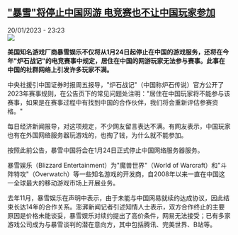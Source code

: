 <!--1674254703000-->
[&quot;暴雪&quot;将停止中国网游 电竞赛也不让中国玩家参加](https://www.rfi.fr/cn/%E4%B8%AD%E5%9B%BD/20230120-%E6%9A%B4%E9%9B%AA-%E5%B0%86%E5%81%9C%E6%AD%A2%E4%B8%AD%E5%9B%BD%E7%BD%91%E6%B8%B8-%E7%94%B5%E7%AB%9E%E8%B5%9B%E4%B9%9F%E4%B8%8D%E8%AE%A9%E4%B8%AD%E5%9B%BD%E7%8E%A9%E5%AE%B6%E5%8F%82%E5%8A%A0)
------

<div>20/01/2023 - 23:23</div><img src="https://s.rfi.fr/media/display/fa532bd4-9910-11ed-8414-005056bfb2b6/w:1280/p:16x9/download-60.jpg"><p><strong>美国知名游戏厂商暴雪娱乐不仅将从1月24日起停止在中国的游戏服务，还将在今年"炉石战记"的电竞赛事中规定，居住在中国的网游玩家无法参与赛事。此事在中国的社群网络上引发许多玩家不满。                </strong></p><div><p>中央社援引中国证券时报周五报导，"炉石战记"（中国称炉石传说）官方公开了2023年赛事规则，在公告页下的常见问题处注明："居住在中国玩家将不能参与该赛事，如果是在赛事过程中有找到中国的合作伙伴，我们将会重新评估参赛资格。"</p><p>每日经济新闻报导，对这项规定，不少网友留言表达不满。有网友表示，中国玩家也有在外国网络服务器玩游戏的，也掏了钱，为什么就不能参加。</p><p>按照此前公告，暴雪中国将会在1月24日正式停止中国网络服务器服务。</p><p>暴雪娱乐（Blizzard Entertainment）为"魔兽世界"（World of Warcraft）和"斗阵特攻"（Overwatch）等一些知名游戏的开发商，自2008年以来一直在中国这一全球最大的移动游戏市场上开展业务。</p><p>去年11月，暴雪娱乐在声明中表示，由于未能与中国网易就续约达成协议，因此结束长达14年的合作关系。澎湃新闻记者引述知情人士表示，双方合作终止的主要原因是价格未能谈妥，暴雪娱乐对续约提出了高价条件，网易无法接受；已有多家游戏公司成为与暴雪谈判的潜在意向方，其中包括腾讯、完美世界、B站等。</p><div data-selfpromo-newsletter></div><div data-selfpromo-app></div></div>
